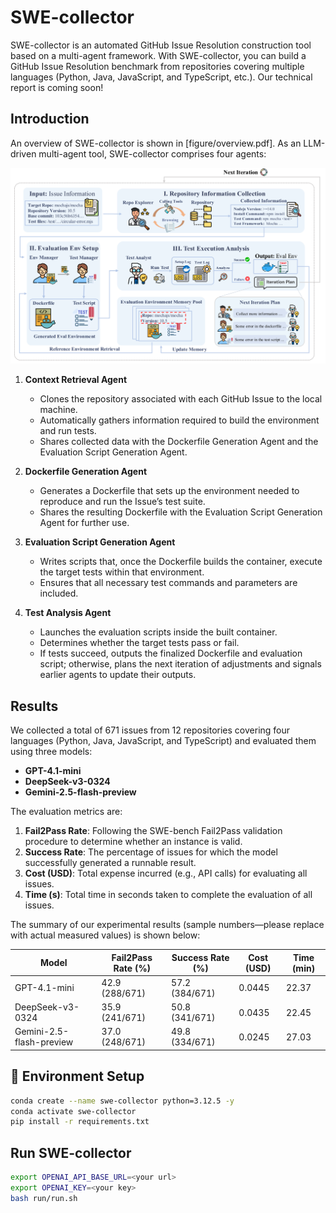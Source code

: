 # SWE-collector

SWE-collector is an automated GitHub Issue Resolution construction tool based on a multi-agent framework. With SWE-collector, you can build a GitHub Issue Resolution benchmark from repositories covering multiple languages (Python, Java, JavaScript, and TypeScript, etc.). Our technical report is coming soon!

## Introduction

An overview of SWE-collector is shown in [figure/overview.pdf]. As an LLM-driven multi-agent tool, SWE-collector comprises four agents:

![Overview](figure/overview.png)

1. **Context Retrieval Agent**  
   - Clones the repository associated with each GitHub Issue to the local machine.  
   - Automatically gathers information required to build the environment and run tests.  
   - Shares collected data with the Dockerfile Generation Agent and the Evaluation Script Generation Agent.

2. **Dockerfile Generation Agent**  
   - Generates a Dockerfile that sets up the environment needed to reproduce and run the Issue’s test suite.  
   - Shares the resulting Dockerfile with the Evaluation Script Generation Agent for further use.

3. **Evaluation Script Generation Agent**  
   - Writes scripts that, once the Dockerfile builds the container, execute the target tests within that environment.  
   - Ensures that all necessary test commands and parameters are included.

4. **Test Analysis Agent**  
   - Launches the evaluation scripts inside the built container.  
   - Determines whether the target tests pass or fail.  
   - If tests succeed, outputs the finalized Dockerfile and evaluation script; otherwise, plans the next iteration of adjustments and signals earlier agents to update their outputs.

## Results

We collected a total of 671 issues from 12 repositories covering four languages (Python, Java, JavaScript, and TypeScript) and evaluated them using three models:  
- **GPT-4.1-mini**  
- **DeepSeek-v3-0324**  
- **Gemini-2.5-flash-preview**  

The evaluation metrics are:  
1. **Fail2Pass Rate**: Following the SWE-bench Fail2Pass validation procedure to determine whether an instance is valid.  
2. **Success Rate**: The percentage of issues for which the model successfully generated a runnable result.  
3. **Cost (USD)**: Total expense incurred (e.g., API calls) for evaluating all issues.  
4. **Time (s)**: Total time in seconds taken to complete the evaluation of all issues.

The summary of our experimental results (sample numbers—please replace with actual measured values) is shown below:

| Model                    | Fail2Pass Rate (%)     | Success Rate (%)     | Cost (USD) | Time (min) |
|--------------------------|------------------------|----------------------|------------|------------|
| GPT-4.1-mini             | 42.9 (288/671)         | 57.2 (384/671)       | 0.0445     | 22.37      |
| DeepSeek-v3-0324         | 35.9 (241/671)         | 50.8 (341/671)       | 0.0435     | 22.45      |
| Gemini-2.5-flash-preview | 37.0 (248/671)         | 49.8 (334/671)       | 0.0245     | 27.03      |


## 🚀 Environment Setup
```bash
conda create --name swe-collector python=3.12.5 -y
conda activate swe-collector
pip install -r requirements.txt
```

## Run SWE-collector

```bash
export OPENAI_API_BASE_URL=<your url>
export OPENAI_KEY=<your key>
bash run/run.sh
```